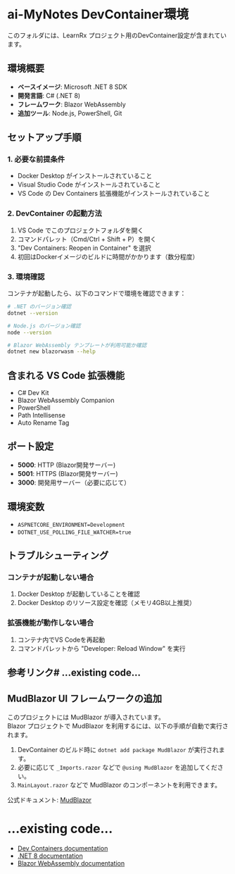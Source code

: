 # ai-MyNotes DevContainer環境

このフォルダには、LearnRx プロジェクト用のDevContainer設定が含まれています。

## 環境概要

- **ベースイメージ**: Microsoft .NET 8 SDK
- **開発言語**: C# (.NET 8)
- **フレームワーク**: Blazor WebAssembly
- **追加ツール**: Node.js, PowerShell, Git

## セットアップ手順

### 1. 必要な前提条件
- Docker Desktop がインストールされていること
- Visual Studio Code がインストールされていること
- VS Code の Dev Containers 拡張機能がインストールされていること

### 2. DevContainer の起動方法

1. VS Code でこのプロジェクトフォルダを開く
2. コマンドパレット（Cmd/Ctrl + Shift + P）を開く
3. "Dev Containers: Reopen in Container" を選択
4. 初回はDockerイメージのビルドに時間がかかります（数分程度）

### 3. 環境確認

コンテナが起動したら、以下のコマンドで環境を確認できます：

```bash
# .NET のバージョン確認
dotnet --version

# Node.js のバージョン確認
node --version

# Blazor WebAssembly テンプレートが利用可能か確認
dotnet new blazorwasm --help
```

## 含まれる VS Code 拡張機能

- C# Dev Kit
- Blazor WebAssembly Companion
- PowerShell
- Path Intellisense
- Auto Rename Tag

## ポート設定

- **5000**: HTTP (Blazor開発サーバー)
- **5001**: HTTPS (Blazor開発サーバー)
- **3000**: 開発用サーバー（必要に応じて）

## 環境変数

- `ASPNETCORE_ENVIRONMENT=Development`
- `DOTNET_USE_POLLING_FILE_WATCHER=true`

## トラブルシューティング

### コンテナが起動しない場合
1. Docker Desktop が起動していることを確認
2. Docker Desktop のリソース設定を確認（メモリ4GB以上推奨）

### 拡張機能が動作しない場合
1. コンテナ内でVS Codeを再起動
2. コマンドパレットから "Developer: Reload Window" を実行

## 参考リンク# ...existing code...

## MudBlazor UI フレームワークの追加

このプロジェクトには MudBlazor が導入されています。  
Blazor プロジェクトで MudBlazor を利用するには、以下の手順が自動で実行されます。

1. DevContainer のビルド時に `dotnet add package MudBlazor` が実行されます。
2. 必要に応じて `_Imports.razor` などで `@using MudBlazor` を追加してください。
3. `MainLayout.razor` などで MudBlazor のコンポーネントを利用できます。

公式ドキュメント: [MudBlazor](https://mudblazor.com/)

# ...existing code...

- [Dev Containers documentation](https://code.visualstudio.com/docs/devcontainers/containers)
- [.NET 8 documentation](https://docs.microsoft.com/en-us/dotnet/)
- [Blazor WebAssembly documentation](https://docs.microsoft.com/en-us/aspnet/core/blazor/)